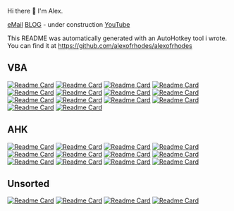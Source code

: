 Hi there 👋 I'm Alex.

[eMail](AnastasiouAlex@gmail.com)
[BLOG](https://alexofrhodes.github.io)  - under construction
[YouTube](https://bit.ly/3aLZU9M)

This README was automatically generated with an AutoHotkey tool i wrote.
You can find it at https://github.com/alexofrhodes/alexofrhodes

## VBA
[![Readme Card](https://github-readme-stats.vercel.app/api/pin/?username=alexofrhodes&repo=VBA-AHK-Notify)](https://github.com/alexofrhodes/VBA-AHK-Notify)
[![Readme Card](https://github-readme-stats.vercel.app/api/pin/?username=alexofrhodes&repo=VBA-CodePrinter)](https://github.com/alexofrhodes/VBA-CodePrinter)
[![Readme Card](https://github-readme-stats.vercel.app/api/pin/?username=alexofrhodes&repo=VBA-Commandbars)](https://github.com/alexofrhodes/VBA-Commandbars)
[![Readme Card](https://github-readme-stats.vercel.app/api/pin/?username=alexofrhodes&repo=VBA-Create-Folders-and-Files)](https://github.com/alexofrhodes/VBA-Create-Folders-and-Files)
[![Readme Card](https://github-readme-stats.vercel.app/api/pin/?username=alexofrhodes&repo=VBA-DatePicker)](https://github.com/alexofrhodes/VBA-DatePicker)
[![Readme Card](https://github-readme-stats.vercel.app/api/pin/?username=alexofrhodes&repo=VBA-Excel-GameGo-Baduk-WeiQi)](https://github.com/alexofrhodes/VBA-Excel-GameGo-Baduk-WeiQi)
[![Readme Card](https://github-readme-stats.vercel.app/api/pin/?username=alexofrhodes&repo=VBA-Game-Go-Baduk-WeiQi)](https://github.com/alexofrhodes/VBA-Game-Go-Baduk-WeiQi)
[![Readme Card](https://github-readme-stats.vercel.app/api/pin/?username=alexofrhodes&repo=VBA-Library)](https://github.com/alexofrhodes/VBA-Library)
[![Readme Card](https://github-readme-stats.vercel.app/api/pin/?username=alexofrhodes&repo=VBA-Modern-Userform)](https://github.com/alexofrhodes/VBA-Modern-Userform)
[![Readme Card](https://github-readme-stats.vercel.app/api/pin/?username=alexofrhodes&repo=VBA-olevba-extract-analyze-code)](https://github.com/alexofrhodes/VBA-olevba-extract-analyze-code)
[![Readme Card](https://github-readme-stats.vercel.app/api/pin/?username=alexofrhodes&repo=VBA-Outlook-Folders)](https://github.com/alexofrhodes/VBA-Outlook-Folders)
[![Readme Card](https://github-readme-stats.vercel.app/api/pin/?username=alexofrhodes&repo=VBA-Projects)](https://github.com/alexofrhodes/VBA-Projects)
[![Readme Card](https://github-readme-stats.vercel.app/api/pin/?username=alexofrhodes&repo=VBA-Ribbons)](https://github.com/alexofrhodes/VBA-Ribbons)
[![Readme Card](https://github-readme-stats.vercel.app/api/pin/?username=alexofrhodes&repo=VBA-VBIDE-Extensibility)](https://github.com/alexofrhodes/VBA-VBIDE-Extensibility)

## AHK
[![Readme Card](https://github-readme-stats.vercel.app/api/pin/?username=alexofrhodes&repo=AHK-AutoPath)](https://github.com/alexofrhodes/AHK-AutoPath)
[![Readme Card](https://github-readme-stats.vercel.app/api/pin/?username=alexofrhodes&repo=AHK-DockWindows)](https://github.com/alexofrhodes/AHK-DockWindows)
[![Readme Card](https://github-readme-stats.vercel.app/api/pin/?username=alexofrhodes&repo=AHK-Downloader)](https://github.com/alexofrhodes/AHK-Downloader)
[![Readme Card](https://github-readme-stats.vercel.app/api/pin/?username=alexofrhodes&repo=AHK-DropFolder)](https://github.com/alexofrhodes/AHK-DropFolder)
[![Readme Card](https://github-readme-stats.vercel.app/api/pin/?username=alexofrhodes&repo=AHK-File-Explorer-Addons)](https://github.com/alexofrhodes/AHK-File-Explorer-Addons)
[![Readme Card](https://github-readme-stats.vercel.app/api/pin/?username=alexofrhodes&repo=AHK-Git-Updater)](https://github.com/alexofrhodes/AHK-Git-Updater)
[![Readme Card](https://github-readme-stats.vercel.app/api/pin/?username=alexofrhodes&repo=AHK-Github-Cloner)](https://github.com/alexofrhodes/AHK-Github-Cloner)
[![Readme Card](https://github-readme-stats.vercel.app/api/pin/?username=alexofrhodes&repo=AHK-Hotkeys-Remap)](https://github.com/alexofrhodes/AHK-Hotkeys-Remap)
[![Readme Card](https://github-readme-stats.vercel.app/api/pin/?username=alexofrhodes&repo=AHK-Ini-Editor)](https://github.com/alexofrhodes/AHK-Ini-Editor)
[![Readme Card](https://github-readme-stats.vercel.app/api/pin/?username=alexofrhodes&repo=AHK-Snipper)](https://github.com/alexofrhodes/AHK-Snipper)
[![Readme Card](https://github-readme-stats.vercel.app/api/pin/?username=alexofrhodes&repo=AHK-VbaCallback)](https://github.com/alexofrhodes/AHK-VbaCallback)
[![Readme Card](https://github-readme-stats.vercel.app/api/pin/?username=alexofrhodes&repo=AHK-Workspaces)](https://github.com/alexofrhodes/AHK-Workspaces)

## Unsorted
[![Readme Card](https://github-readme-stats.vercel.app/api/pin/?username=alexofrhodes&repo=alexofrhodes)](https://github.com/alexofrhodes/alexofrhodes)
[![Readme Card](https://github-readme-stats.vercel.app/api/pin/?username=alexofrhodes&repo=AutoHotkey)](https://github.com/alexofrhodes/AutoHotkey)
[![Readme Card](https://github-readme-stats.vercel.app/api/pin/?username=alexofrhodes&repo=guide)](https://github.com/alexofrhodes/guide)
[![Readme Card](https://github-readme-stats.vercel.app/api/pin/?username=alexofrhodes&repo=OTHER-qpdf)](https://github.com/alexofrhodes/OTHER-qpdf)
